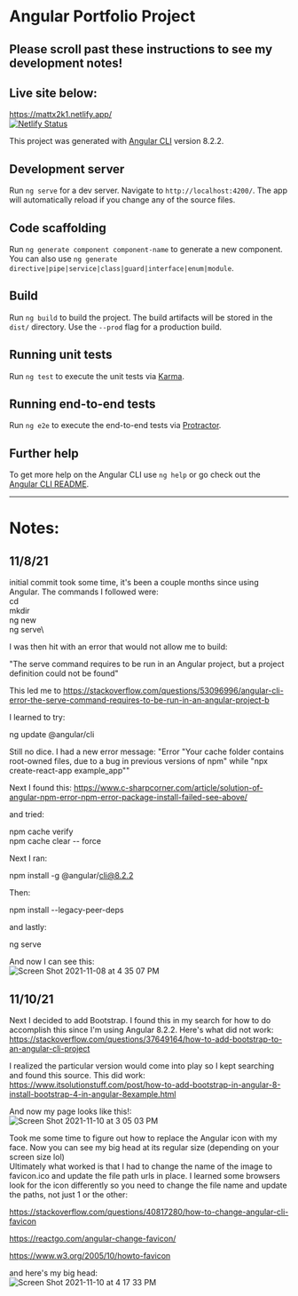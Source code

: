 # Angular Portfolio Project

## Please scroll past these instructions to see my development notes!

## Live site below:
https://mattx2k1.netlify.app/ \
[![Netlify Status](https://api.netlify.com/api/v1/badges/3ec0633c-c4d6-46e9-98f6-672cde573992/deploy-status)](https://app.netlify.com/sites/mattx2k1/deploys)

This project was generated with [Angular CLI](https://github.com/angular/angular-cli) version 8.2.2.

## Development server

Run `ng serve` for a dev server. Navigate to `http://localhost:4200/`. The app will automatically reload if you change any of the source files.

## Code scaffolding

Run `ng generate component component-name` to generate a new component. You can also use `ng generate directive|pipe|service|class|guard|interface|enum|module`.

## Build

Run `ng build` to build the project. The build artifacts will be stored in the `dist/` directory. Use the `--prod` flag for a production build.

## Running unit tests

Run `ng test` to execute the unit tests via [Karma](https://karma-runner.github.io).

## Running end-to-end tests

Run `ng e2e` to execute the end-to-end tests via [Protractor](http://www.protractortest.org/).

## Further help

To get more help on the Angular CLI use `ng help` or go check out the [Angular CLI README](https://github.com/angular/angular-cli/blob/master/README.md).


---------------------------------------------------------------------------------------------------------------------------------------------------------------------

# Notes: 

## 11/8/21

initial commit took some time, it's been a couple months since using Angular. The commands I followed were:\
cd\
mkdir\
ng new\
ng serve\

I was then hit with an error that would not allow me to build:

"The serve command requires to be run in an Angular project, but a project definition could not be found"

This led me to https://stackoverflow.com/questions/53096996/angular-cli-error-the-serve-command-requires-to-be-run-in-an-angular-project-b

I learned to try:

ng update @angular/cli

Still no dice. I had a new error message: "Error "Your cache folder contains root-owned files, due to a bug in previous versions of npm" while "npx create-react-app example_app""

Next I found this: https://www.c-sharpcorner.com/article/solution-of-angular-npm-error-npm-error-package-install-failed-see-above/

and tried:

npm cache verify  
npm cache clear -- force  

Next I ran:

npm install -g @angular/cli@8.2.2

Then:

npm install --legacy-peer-deps

and lastly:

ng serve

And now I can see this:\
![Screen Shot 2021-11-08 at 4 35 07 PM](https://user-images.githubusercontent.com/44537080/140824271-ea77e417-9b78-4138-8a9a-13aeba9183f2.png)

## 11/10/21

Next I decided to add Bootstrap. I found this in my search for how to do accomplish this since I'm using Angular 8.2.2. Here's what did not work:\
https://stackoverflow.com/questions/37649164/how-to-add-bootstrap-to-an-angular-cli-project

I realized the particular version would come into play so I kept searching and found this source. This did work:\
https://www.itsolutionstuff.com/post/how-to-add-bootstrap-in-angular-8-install-bootstrap-4-in-angular-8example.html

And now my page looks like this!:\
![Screen Shot 2021-11-10 at 3 05 03 PM](https://user-images.githubusercontent.com/44537080/141185960-ae4afeb7-198e-40aa-aefd-4c026a0ad5e4.png)

Took me some time to figure out how to replace the Angular icon with my face. Now you can see my big head at its regular size (depending on your screen size lol)\
Ultimately what worked is that I had to change the name of the image to favicon.ico and update the file path urls in place. I learned some browsers look for the icon differently so you need to change the file name and update the paths, not just 1 or the other:

https://stackoverflow.com/questions/40817280/how-to-change-angular-cli-favicon

https://reactgo.com/angular-change-favicon/

https://www.w3.org/2005/10/howto-favicon

and here's my big head:\
![Screen Shot 2021-11-10 at 4 17 33 PM](https://user-images.githubusercontent.com/44537080/141195582-ada7d7d5-6bf5-42bd-b323-e5fb111ef1d6.png)
